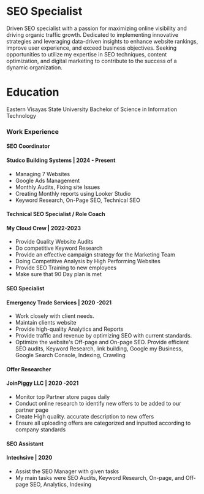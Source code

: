 # SEO Specialist
Driven SEO specialist with a passion for maximizing online visibility and driving organic traffic growth. Dedicated to implementing innovative strategies and leveraging data-driven insights to enhance website rankings, improve user experience, and exceed business objectives. Seeking opportunities to utilize my expertise in SEO techniques, content optimization, and digital marketing to contribute to the success of a dynamic organization.
# Education
Eastern Visayas State University
Bachelor of Science in Information Technology
### Work Experience

#### SEO Coordinator
#### Studco Building Systems | 2024 - Present

- Managing 7 Websites
- Google Ads Management
- Monthly Audits, Fixing site Issues
- Creating Monthly reports using Looker Studio
- Keyword Research, On-Page SEO, Technical SEO

#### Technical SEO Specialist / Role Coach
#### My Cloud Crew | 2022-2023

 - Provide Quality Website Audits
 - Do competitive Keyword Research
 - Provide an effective campaign strategy for the Marketing Team
 - Doing Competitive Analysis by High Performing Websites
 - Provide SEO Training to new employees 
 - Make sure that 90 Day plan is met

#### SEO Specialist
#### Emergency Trade Services | 2020 -2021

- Work closely with client needs.
- Maintain clients website
- Provide high-quality Analytics and Reports
- Provide traffic and revenue by optimizing SEO with current standards.
- Optimize the website's Off-page and On-page SEO. Provide efficient SEO audits, Keyword Research, link building, Google my Business, Google Search Console, Indexing, Crawling
  
#### Offer Researcher
#### JoinPiggy LLC | 2020 -2021

- Monitor top Partner store pages daily
- Conduct online research to identify new offers to be added to our partner page 
- Create High quality. accurate description to new offers
- Ensure all uploading offers are categorized and inputted  according to company standards

#### SEO Assistant 
#### Intechsive | 2020

- Assist the SEO Manager with given tasks
- My main tasks were SEO Audits, Keyword Research, On-page, and Off-page SEO, Analytics, Indexing
